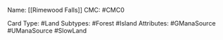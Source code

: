Name: [[Rimewood Falls]]
CMC: #CMC0

Card Type: #Land
Subtypes: #Forest #Island
Attributes: #GManaSource #UManaSource #SlowLand 
